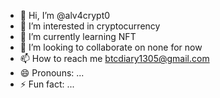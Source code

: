 - 👋 Hi, I’m @alv4crypt0
- 👀 I’m interested in cryptocurrency
- 🌱 I’m currently learning NFT
- 💞️ I’m looking to collaborate on none for now
- 📫 How to reach me btcdiary1305@gmail.com
- 😄 Pronouns: ...
- ⚡ Fun fact: ...

<!---
alv4crypt0/alv4crypt0 is a ✨ special ✨ repository because its `README.md` (this file) appears on your GitHub profile.
You can click the Preview link to take a look at your changes.
--->
